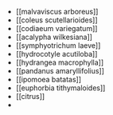 - [[malvaviscus arboreus]]
- [[coleus scutellarioides]]
- [[codiaeum variegatum]]
- [[acalypha wilkesiana]]
- [[symphyotrichum laeve]]
- [[hydrocotyle acutiloba]]
- [[hydrangea macrophylla]]
- [[pandanus amaryllifolius]]
- [[ipomoea batatas]]
- [[euphorbia tithymaloides]]
- [[citrus]]
-